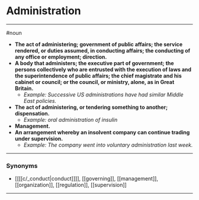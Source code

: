 # Administration
---
#noun
- **The act of administering; government of public affairs; the service rendered, or duties assumed, in conducting affairs; the conducting of any office or employment; direction.**
- **A body that administers; the executive part of government; the persons collectively who are entrusted with the execution of laws and the superintendence of public affairs; the chief magistrate and his cabinet or council; or the council, or ministry, alone, as in Great Britain.**
	- _Example: Successive US administrations have had similar Middle East policies._
- **The act of administering, or tendering something to another; dispensation.**
	- _Example: oral administration of insulin_
- **Management.**
- **An arrangement whereby an insolvent company can continue trading under supervision.**
	- _Example: The company went into voluntary administration last week._
---
### Synonyms
- [[[[c/_conduct|conduct]]]], [[governing]], [[management]], [[organization]], [[regulation]], [[supervision]]
---
